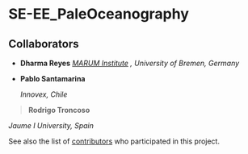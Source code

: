 # SE-EE_PaleOceanography

## Collaborators

* **Dharma Reyes**  [*MARUM Institute*](https://www.marum.de/Dharma-Andrea-Reyes-Macaya.html) *, University of Bremen, Germany* 

* **Pablo Santamarina**

  *Innovex, Chile*

> **Rodrigo Troncoso**

*Jaume I University, Spain*


See also the list of [contributors](https://github.com/your/project/contributors) who participated in this project.
